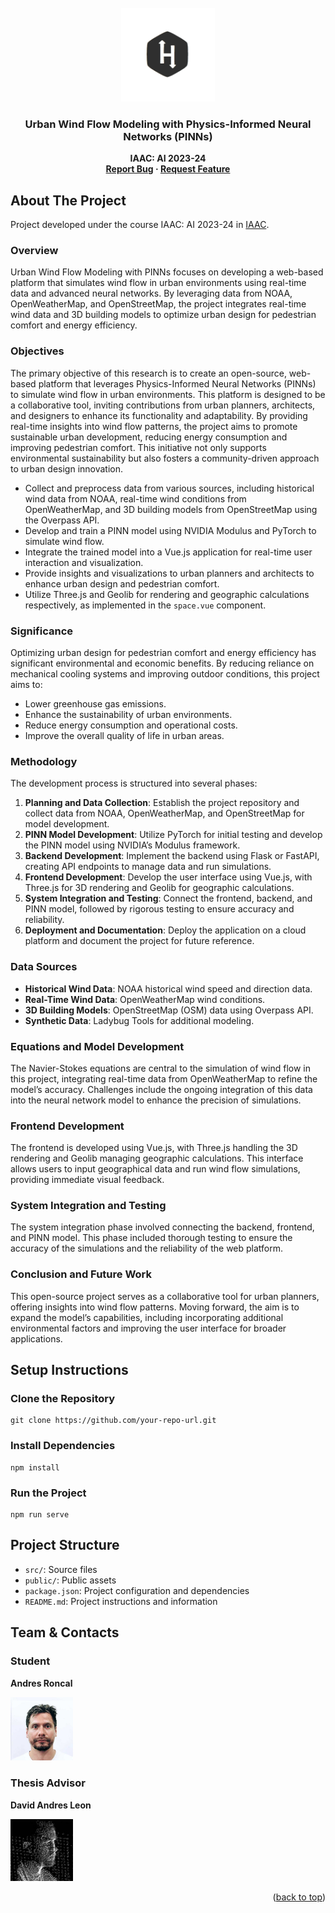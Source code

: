 <!-- PROJECT LOGO -->
<br />
<div align="center">
    <img src="./web-app/src/assets/logo.jpg" alt="Logo" width="150">
  <h3 align="center">Urban Wind Flow Modeling with Physics-Informed Neural Networks (PINNs)</h3>
  <p align="center" style="font-weight: bold;">IAAC: AI 2023-24<br>
    <a href="mailto:andres.roncal@students.iaac.net">Report Bug</a>
    ·
    <a href="mailto:andres.roncal@students.iaac.net">Request Feature</a>
  </p>
</div>

<h2>About The Project</h2>

<p>Project developed under the course IAAC: AI 2023-24 in <a href="https://iaac.net/">IAAC</a>.</p>

<h3>Overview</h3>

<p>Urban Wind Flow Modeling with PINNs focuses on developing a web-based platform that simulates wind flow in urban environments using real-time data and advanced neural networks. By leveraging data from NOAA, OpenWeatherMap, and OpenStreetMap, the project integrates real-time wind data and 3D building models to optimize urban design for pedestrian comfort and energy efficiency.</p>

<h3>Objectives</h3>

<p>The primary objective of this research is to create an open-source, web-based platform that leverages Physics-Informed Neural Networks (PINNs) to simulate wind flow in urban environments. This platform is designed to be a collaborative tool, inviting contributions from urban planners, architects, and designers to enhance its functionality and adaptability. By providing real-time insights into wind flow patterns, the project aims to promote sustainable urban development, reducing energy consumption and improving pedestrian comfort. This initiative not only supports environmental sustainability but also fosters a community-driven approach to urban design innovation.</p>

<ul>
  <li>Collect and preprocess data from various sources, including historical wind data from NOAA, real-time wind conditions from OpenWeatherMap, and 3D building models from OpenStreetMap using the Overpass API.</li>
  <li>Develop and train a PINN model using NVIDIA Modulus and PyTorch to simulate wind flow.</li>
  <li>Integrate the trained model into a Vue.js application for real-time user interaction and visualization.</li>
  <li>Provide insights and visualizations to urban planners and architects to enhance urban design and pedestrian comfort.</li>
  <li>Utilize Three.js and Geolib for rendering and geographic calculations respectively, as implemented in the <code>space.vue</code> component.</li>
</ul>

<h3>Significance</h3>

<p>Optimizing urban design for pedestrian comfort and energy efficiency has significant environmental and economic benefits. By reducing reliance on mechanical cooling systems and improving outdoor conditions, this project aims to:</p>
<ul>
  <li>Lower greenhouse gas emissions.</li>
  <li>Enhance the sustainability of urban environments.</li>
  <li>Reduce energy consumption and operational costs.</li>
  <li>Improve the overall quality of life in urban areas.</li>
</ul>

<h3>Methodology</h3>

<p>The development process is structured into several phases:</p>
<ol>
  <li><strong>Planning and Data Collection</strong>: Establish the project repository and collect data from NOAA, OpenWeatherMap, and OpenStreetMap for model development.</li>
  <li><strong>PINN Model Development</strong>: Utilize PyTorch for initial testing and develop the PINN model using NVIDIA’s Modulus framework.</li>
  <li><strong>Backend Development</strong>: Implement the backend using Flask or FastAPI, creating API endpoints to manage data and run simulations.</li>
  <li><strong>Frontend Development</strong>: Develop the user interface using Vue.js, with Three.js for 3D rendering and Geolib for geographic calculations.</li>
  <li><strong>System Integration and Testing</strong>: Connect the frontend, backend, and PINN model, followed by rigorous testing to ensure accuracy and reliability.</li>
  <li><strong>Deployment and Documentation</strong>: Deploy the application on a cloud platform and document the project for future reference.</li>
</ol>

<h3>Data Sources</h3>
<ul>
  <li><strong>Historical Wind Data</strong>: NOAA historical wind speed and direction data.</li>
  <li><strong>Real-Time Wind Data</strong>: OpenWeatherMap wind conditions.</li>
  <li><strong>3D Building Models</strong>: OpenStreetMap (OSM) data using Overpass API.</li>
  <li><strong>Synthetic Data</strong>: Ladybug Tools for additional modeling.</li>
</ul>

<h3>Equations and Model Development</h3>

<p>The Navier-Stokes equations are central to the simulation of wind flow in this project, integrating real-time data from OpenWeatherMap to refine the model’s accuracy. Challenges include the ongoing integration of this data into the neural network model to enhance the precision of simulations.</p>

<h3>Frontend Development</h3>

<p>The frontend is developed using Vue.js, with Three.js handling the 3D rendering and Geolib managing geographic calculations. This interface allows users to input geographical data and run wind flow simulations, providing immediate visual feedback.</p>

<h3>System Integration and Testing</h3>

<p>The system integration phase involved connecting the backend, frontend, and PINN model. This phase included thorough testing to ensure the accuracy of the simulations and the reliability of the web platform.</p>

<h3>Conclusion and Future Work</h3>

<p>This open-source project serves as a collaborative tool for urban planners, offering insights into wind flow patterns. Moving forward, the aim is to expand the model’s capabilities, including incorporating additional environmental factors and improving the user interface for broader applications.</p>

<h2>Setup Instructions</h2>

<h3>Clone the Repository</h3>
<pre><code>git clone https://github.com/your-repo-url.git</code></pre>

<h3>Install Dependencies</h3>
<pre><code>npm install</code></pre>

<h3>Run the Project</h3>
<pre><code>npm run serve</code></pre>

<h2>Project Structure</h2>

<ul>
  <li><code>src/</code>: Source files</li>
  <li><code>public/</code>: Public assets</li>
  <li><code>package.json</code>: Project configuration and dependencies</li>
  <li><code>README.md</code>: Project instructions and information</li>
</ul>

<h2>Team & Contacts</h2>

<h3>Student</h3>
<p><strong>Andres Roncal</strong></p>
<a href="https://www.linkedin.com/in/andres-roncal-1b148a132/" target="_blank">
    <img src="./web-app/src/assets/img/andres.png" alt="Andres Roncal" width="100">
</a>

<h3>Thesis Advisor</h3>
<p><strong>David Andres Leon</strong></p>
<a href="https://es.linkedin.com/in/davidandresleon" target="_blank">
    <img src="./web-app/src/assets/img/davidProfilePic.png" alt="David Andres Leon" width="100">
</a>

<p align="right">(<a href="#readme-top">back to top</a>)</p>

</body>
</html>

